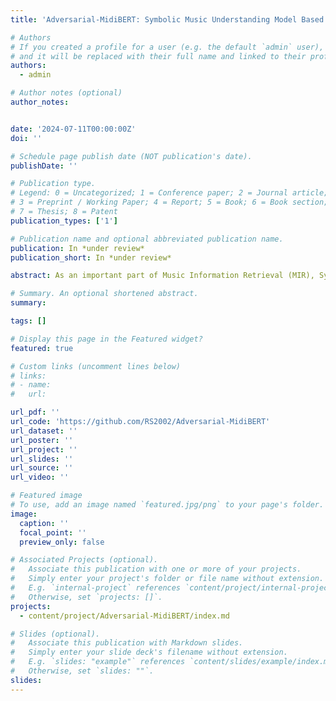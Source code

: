```yaml
---
title: 'Adversarial-MidiBERT: Symbolic Music Understanding Model Based on Unbias Pre-training and Mask Fine-tuning'

# Authors
# If you created a profile for a user (e.g. the default `admin` user), write the username (folder name) here
# and it will be replaced with their full name and linked to their profile.
authors:
  - admin

# Author notes (optional)
author_notes:


date: '2024-07-11T00:00:00Z'
doi: ''

# Schedule page publish date (NOT publication's date).
publishDate: ''

# Publication type.
# Legend: 0 = Uncategorized; 1 = Conference paper; 2 = Journal article;
# 3 = Preprint / Working Paper; 4 = Report; 5 = Book; 6 = Book section;
# 7 = Thesis; 8 = Patent
publication_types: ['1']

# Publication name and optional abbreviated publication name.
publication: In *under review*
publication_short: In *under review*

abstract: As an important part of Music Information Retrieval (MIR), Symbolic Music Understanding (SMU) has gained substantial attention, as it can assist musicians and amateurs in learning and creating music. Recently, pre-trained language models have been widely adopted in SMU because the symbolic music shares a huge similarity with natural language, and the pre-trained manner also helps make full use of limited music data. However, the issue of bias, such as sexism, ageism, and racism, has been observed in pre-trained language models, which is attributed to the imbalanced distribution of training data. It also has a significant influence on the performance of downstream tasks, which also happens in SMU. To address this challenge, we propose Adversarial-MidiBERT, a symbolic music understanding model based on Bidirectional Encoder Representations from Transformers (BERT). We introduce an unbiased pre-training method based on adversarial learning to minimize the participation of tokens that lead to biases during training. Furthermore, we propose a mask fine-tuning method to narrow the data gap between pre-training and fine-tuning, which can help the model converge faster and perform better. We evaluate our method on four music understanding tasks, and our approach demonstrates excellent performance in all of them. The code for our model is publicly available at https://github.com/RS2002/Adversarial-MidiBERT.

# Summary. An optional shortened abstract.
summary: 

tags: []

# Display this page in the Featured widget?
featured: true

# Custom links (uncomment lines below)
# links:
# - name: 
#   url: 

url_pdf: ''
url_code: 'https://github.com/RS2002/Adversarial-MidiBERT'
url_dataset: ''
url_poster: ''
url_project: ''
url_slides: ''
url_source: ''
url_video: ''

# Featured image
# To use, add an image named `featured.jpg/png` to your page's folder.
image:
  caption: ''
  focal_point: ''
  preview_only: false

# Associated Projects (optional).
#   Associate this publication with one or more of your projects.
#   Simply enter your project's folder or file name without extension.
#   E.g. `internal-project` references `content/project/internal-project/index.md`.
#   Otherwise, set `projects: []`.
projects:
  - content/project/Adversarial-MidiBERT/index.md

# Slides (optional).
#   Associate this publication with Markdown slides.
#   Simply enter your slide deck's filename without extension.
#   E.g. `slides: "example"` references `content/slides/example/index.md`.
#   Otherwise, set `slides: ""`.
slides: 
---
```

